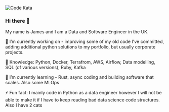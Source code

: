 ![Code Kata](https://www.codewars.com/users/TheRockerfly/badges/small)

### Hi there 👋
My name is James and I am a Data and Software Engineer in the UK. 

🔭 I’m currently working on - improving some of my old code I've committed, adding additional python solutions to my portfolio, but usually corporate projects. 

📖 Knowledge: Python, Docker, Terrafrom, AWS, Airflow, Data modelling, SQL (of various versions), Ruby, Kafka

🌱 I’m currently learning - Rust, async coding and building software that scales. Also some MLOps

⚡ Fun fact: I mainly code in Python as a data engineer however I will not be able to make it if I have to keep reading bad data science code structures. Also I have 2 cats 
